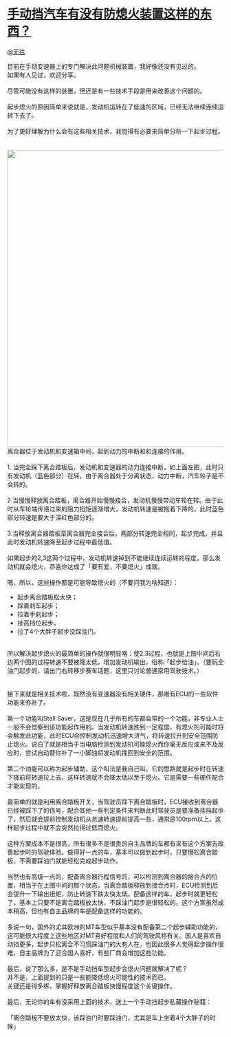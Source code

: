 
#  [手动挡汽车有没有防熄火装置这样的东西？](https://zhihu.com/questions/35750031)



[@无往](https://zhihu.com/people/8769d4cfac1d973af254b2c56e8592cf)

目前在手动变速器上的专门解决此问题机械装置，我好像还没有见过的。<br>如果有人见过，欢迎分享。<br><br>尽管可能没有这样的装置，但还是有一些技术手段是用来改善这个问题的。<br><br>起步熄火的原因简单来说就是，发动机运转在了低速的区域，已经无法继续连续运转下去了。<br><br>为了更好理解为什么会有这些相关技术，我觉得有必要来简单分析一下起步过程。<br><br><br><img src="http://pic2.zhimg.com/50/5c1de7c7c2eaecbe9d1070bc73a02d31_b.png" data-rawwidth="690" data-rawheight="271" class="origin_image zh-lightbox-thumb" width="690" data-original="http://pic2.zhimg.com/50/5c1de7c7c2eaecbe9d1070bc73a02d31_r.png"><br>离合器位于发动机和变速箱中间，起到动力的中断和和连接的作用。<br><br>1. 当完全踩下离合踏板后，发动机和变速器的动力连接中断，如上面左图，此时只有发动机（蓝色部分）在转，由于离合器处于分离状态，动力中断，汽车轮子是不会转的。<br><br>2.当慢慢释放离合踏板，离合器开始慢慢接合，发动机慢慢带动车轮在转。由于此时从车轮端传递过来的阻力扭矩逐渐增大，发动机转速是被拖着下降的，此时蓝色部分转速是要大于深红色部分的。<br><br>3.当释放离合器踏板至离合器完全接合后，两部分转速完全相同，起步完成，并且此时发动机转速降至起步过程中最低值。<br><br>如果起步的2,3这两个过程中，发动机转速掉到不能继续连续运转的程度，那么发动机就会熄火，恭喜你达成了「要有爱，不要熄火」成就。<br><br>嗯，所以，这些操作都是可能导致熄火的（不要问我为啥知道）：<br><ul><li>起步离合踏板松太快；</li><li>踩着刹车起步；</li><li>拉着手刹起步；</li><li>挂高挡位起步，<br></li><li>拉了4个大胖子起步没踩油门。</li></ul><br>所以解决起步熄火的最简单的操作就很明显咯：使2.3过程，也就是上图中间后右边两个图的过程转速不要被降太低，增加发动机输出，俗称「起步给油」。（要玩全油门起步的，请出门右转移步赛车话题，这里只讨论普通家用驾驶技术。）<br><br><br>接下来就是相关技术啦，既然没有变速器没有相关硬件，那唯有ECU的一些软件功能来弥补了。<br><br>第一个功能叫Stall Saver，这是现在几乎所有的车都会带的一个功能，非专业人士一般不会觉察到该功能起作用的。当发动机转速跌到一定程度，有熄火的可能时将会触发此功能，此时ECU会控制发动机迅速增大进气，将转速拉升到安全范围防止熄火。说白了就是相当于当电脑检测到发动机可能熄火而你毫无反应或来不及反应时，尝试自动替你补了一小脚油将发动机挽回到安全的范围。<br><br>第二个功能可以称为起步辅助，这个叫法是我自己叫。它的思路就是起步时在转速下降前将转速拉上去，这样转速就不会降太低以至于熄火。它是需要一些硬件配合才能实现的。<br><br>最简单的就是利用离合踏板开关，当驾驶员踩下离合踏板时，ECU接收到离合器已经被踩下了的信号，配合其他一些判定条件来判断此时驾驶员是要准备挂挡起步了，然后就会提前控制发动机从怠速转速提前提高一些，通常是100rpm以上。这样起步过程中就不会突然拉得过低而熄火。<br><br>这种方案成本不是很高，所有很多不是很贵的自主品牌的车都有采有这个方案去改善起步时的驾驶体验。做得好一点的车，基本可以做到起步时，只要慢松离合踏板，不需要踩油门就能轻松完成起步动作。<br><br>当然也有高级一点的，配备离合器行程信号的，可以检测到离合器的接合点的位置，相当于在上图中间的那个状态，当离合踏板释放到接合点时，ECU检测到后会提升一下输出扭矩，防止转速下跌太快太低。配备这样的车，起步时就更轻松了，基本上只要不是离合踏板放太快，不踩油门起步是很轻松的。这个方案虽然成本稍高，但也有自主品牌的车是配备这样的功能的。<br><br>多说一句，国外的尤其欧洲的MT车型似乎基本没有配备第二个起步辅助功能的，这可能很大程度上这些地区对MT喜好程度和人们的驾驶风格有关。国人是喜欢自动挡更多，起步只松离合不习惯踩油门的大有人在，也因此很多人觉得起步操作很难，自主品牌为了迎合国人喜好，有些厂商会增加这些功能。<br><br>最后，说了那么多，是不是手动挡车型起步会熄火问题就解决了呢？<br>并不是，上面提到的只是一些能降低熄火可能性的技术而已。<br>关键还是得多练，掌握好释放离合踏板快慢程度这个关键操作。<br><br>最后，无论你的车有没采用上面的技术，送上一个手动挡起步私藏操作秘籍：<br><br>「离合踏板不要放太快，该踩油门时要踩油门，尤其是车上坐着4个大胖子的时候」